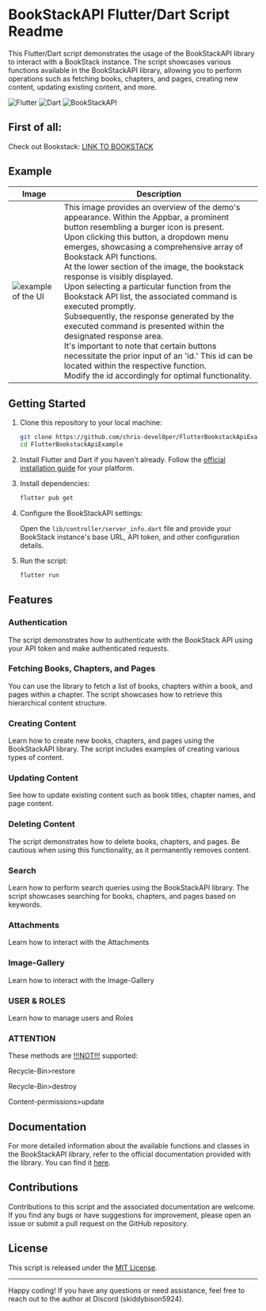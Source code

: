 # BookStackAPI Flutter/Dart Script Readme

This Flutter/Dart script demonstrates the usage of the BookStackAPI library to interact with a BookStack instance. The script showcases various functions available in the BookStackAPI library, allowing you to perform operations such as fetching books, chapters, and pages, creating new content, updating existing content, and more.

![Flutter](https://img.shields.io/badge/Flutter-%5E2.0.0-blue)
![Dart](https://img.shields.io/badge/Dart-%5E2.15.0-blue)
![BookStackAPI](https://img.shields.io/badge/BookStackAPI-%5E1.0.0-green)

## First of all: 

Check out Bookstack: [LINK TO BOOKSTACK](https://github.com/BookStackApp/BookStack)

## Example 

| Image| Description |
| ---------------------- | --- |
| <img src="https://github.com/chris-devel0per/FlutterBookstackApiExample/assets/101336067/fa920f15-8367-4515-988b-6b3209e864e6" alt="example of the UI">  | This image provides an overview of the demo's appearance. Within the Appbar, a prominent button resembling a burger icon is present.<br> Upon clicking this button, a dropdown menu emerges, showcasing a comprehensive array of Bookstack API functions.<br> At the lower section of the image, the bookstack response is visibly displayed. <br> Upon selecting a particular function from the Bookstack API list, the associated command is executed promptly.<br> Subsequently, the response generated by the executed command is presented within the designated response area.<br> It's important to note that certain buttons necessitate the prior input of an 'id.' This id can be located within the respective function.<br> Modify the id accordingly for optimal functionality.<br> |




## Getting Started

1. Clone this repository to your local machine:

   ```bash
   git clone https://github.com/chris-devel0per/FlutterBookstackApiExample.git
   cd FlutterBookstackApiExample
   ```

2. Install Flutter and Dart if you haven't already. Follow the [official installation guide](https://flutter.dev/docs/get-started/install) for your platform.

3. Install dependencies:

   ```bash
   flutter pub get
   ```

4. Configure the BookStackAPI settings:

   Open the `lib/controller/server_info.dart` file and provide your BookStack instance's base URL, API token, and other configuration details.

5. Run the script:

   ```bash
   flutter run
   ```

## Features

### Authentication

The script demonstrates how to authenticate with the BookStack API using your API token and make authenticated requests.

### Fetching Books, Chapters, and Pages

You can use the library to fetch a list of books, chapters within a book, and pages within a chapter. The script showcases how to retrieve this hierarchical content structure.

### Creating Content

Learn how to create new books, chapters, and pages using the BookStackAPI library. The script includes examples of creating various types of content.

### Updating Content

See how to update existing content such as book titles, chapter names, and page content.

### Deleting Content

The script demonstrates how to delete books, chapters, and pages. Be cautious when using this functionality, as it permanently removes content.

### Search

Learn how to perform search queries using the BookStackAPI library. The script showcases searching for books, chapters, and pages based on keywords.

### Attachments

Learn how to interact with the Attachments

### Image-Gallery

Learn how to interact with the Image-Gallery

### USER & ROLES

Learn how to manage users and Roles

### ATTENTION

These methods are <ins>!!!NOT!!!</ins> supported:


Recycle-Bin>restore


Recycle-Bin>destroy



Content-permissions>update

## Documentation

For more detailed information about the available functions and classes in the BookStackAPI library, refer to the official documentation provided with the library. You can find it [here](https://demo.bookstackapp.com/api/docs).

## Contributions

Contributions to this script and the associated documentation are welcome. If you find any bugs or have suggestions for improvement, please open an issue or submit a pull request on the GitHub repository.

## License

This script is released under the [MIT License](LICENSE).


---

Happy coding! If you have any questions or need assistance, feel free to reach out to the author at Discord (skiddybison5924).
